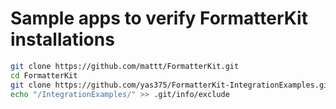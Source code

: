 # Sample apps to verify FormatterKit installations

```sh
git clone https://github.com/mattt/FormatterKit.git
cd FormatterKit
git clone https://github.com/yas375/FormatterKit-IntegrationExamples.git IntegrationExamples
echo "/IntegrationExamples/" >> .git/info/exclude
```

